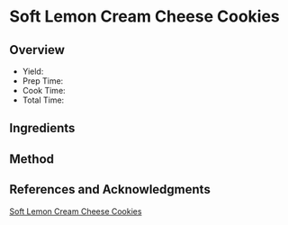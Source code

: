 # Soft Lemon Cream Cheese Cookies

## Overview

- Yield:
- Prep Time:
- Cook Time:
- Total Time:

## Ingredients


## Method



## References and Acknowledgments

[Soft Lemon Cream Cheese Cookies](http://www.swankyrecipes.com/soft-lemon-cream-cheese-cookies.html)
